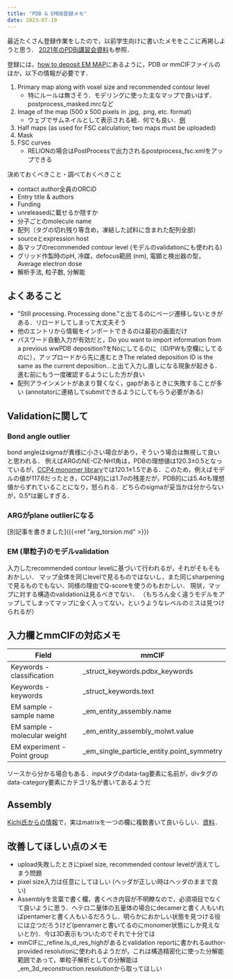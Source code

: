 ```yaml
---
title: "PDB & EMDB登録メモ"
date: 2023-07-19
---
```


最近たくさん登録作業をしたので，以前学生向けに書いたメモをここに再掲しようと思う．
[2021年のPDBj講習会資料](https://pdbj.org/news/workshop20210120?lang=ja)も参照．

登録には，[how to deposit EM MAP](https://www.wwpdb.org/deposition/tutorial#electron-microscopy-volume-map-depositions)にあるように，PDB or mmCIFファイルのほか，以下の情報が必要です．

1. Primary map along with voxel size and recommended contour level
   - 特にルールは無さそう．モデリングに使った主なマップで良いはず．postprocess_masked.mrcなど
2. Image of the map (500 x 500 pixels in .jpg, .png, etc. format)
   - ウェブでサムネイルとして表示される絵．何でも良い．[例](https://www.ebi.ac.uk/pdbe/emdb/release/map/)
3. Half maps (as used for FSC calculation; two maps must be uploaded)
4. Mask
5. FSC curves
   - RELIONの場合はPostProcessで出力されるpostprocess_fsc.xmlをアップできる

決めておくべきこと・調べておくべきこと

* contact author全員のORCiD
* Entry title & authors
* Funding
* unreleasedに載せるか隠すか
* 分子ごとのmolecule name
* 配列（タグの切れ残り等含め，凍結した試料に含まれた配列全部）
* sourceとexpression host
* 各マップのrecommended contour level (モデルのvalidationにも使われる)
* グリッド作製時のpH, 冷媒，defocus範囲 (nm), 電顕と検出器の型，Average electron dose
* 解析手法, 粒子数, 分解能

## よくあること
* "Still processing. Processing done."と出てるのにページ遷移しないときがある．リロードしてしまって大丈夫そう
* 他のエントリから情報をインポートできるのは最初の画面だけ
* パスワード自動入力が有効だと，Do you want to import information from a previous wwPDB deposition?をNoにしてるのに（ID/PWも空欄にしてるのに），アップロードから先に進むときThe related deposition ID is the same as the current deposition...と出て入力し直しになる現象が起きる．進む前にもう一度確認するようにした方が良い
* 配列アラインメントがあまり賢くなく，gapがあるときに失敗することが多い (annotatorに連絡してsubmitできるようにしてもらう必要がある)

## Validationに関して
### Bond angle outlier
bond angleはsigmaが異様に小さい場合があり，そういう場合は無視して良いと思われる．
例えばARGのNE-CZ-NH1角は，PDBの理想値は120.3±0.5となっているが，[CCP4 monomer library](https://github.com/MonomerLibrary/monomers/blob/0710be469f381e44eeb2b97d21d8c322f24512e1/a/ARG.cif#L164)では120.1±1.5である．このため，例えばモデルの値が117.6だったとき，CCP4的には1.7σの残差だが，PDB的には5.4σも理想値からずれていることになり，怒られる．どちらのsigmaが妥当かは分からないが，0.5°は厳しすぎる．

### ARGがplane outlierになる
[別記事を書きました]({{<ref "arg_torsion.md" >}})

### EM (単粒子)のモデルvalidation
入力したrecommended contour levelに基づいて行われるが，それがそもそもおかしい．
マップ全体を同じlevelで見るものではないし，また同じsharpeningで見るものでもない．同様の理由でQ-scoreを使うのもおかしい．
現状，マップに対する構造のvalidationは見るべきでない．
（もちろん全く違うモデルをアップしてしまってマップに全く入ってない，というようなレベルのミスは見つけられるが）

## 入力欄とmmCIFの対応メモ

| Field      | mmCIF |
| ----------- | ----------- |
| Keywords - classification | _struct_keywords.pdbx_keywords |
| Keywords - keywords | _struct_keywords.text |
| EM sample - sample name | _em_entity_assembly.name |
| EM sample - molecular weight | _em_entity_assembly_molwt.value |
| EM experiment - Point group | _em_single_particle_entity.point_symmetry |

ソースから分かる場合もある．inputタグのdata-tag要素に名前が，divタグのdata-category要素にカテゴリ名が書いてあるようだ

## Assembly
[Kichi氏からの情報](https://twitter.com/kichi_hrs/status/1676975131472830464)で，実はmatrixを一つの欄に複数書いて良いらしい．[資料](https://pdbj.org/news/pssj2023?lang=ja)．

## 改善してほしい点のメモ
* upload失敗したときにpixel size, recommended contour levelが消えてしまう問題
* pixel size入力は任意にしてほしい (ヘッダが正しい時はヘッダのままで良い)
* Assemblyを言葉で書く欄，書くべき内容が不明瞭なので，必須項目でなくて良いように思う．ヘテロ二量体の五量体の場合にdecamerと書く人もいればpentamerと書く人もいるだろうし．明らかにおかしい状態を見つける役には立つだろうけど(penramerと書いてるのにmonomer状態にしか見えないとか)．今は3D表示もついたのでそれで十分では
* mmCIFに_refine.ls_d_res_highがあるとvalidation reportに書かれるauthor-provided resolutionに使われるようだが，これは構造精密化に使った分解能範囲であって，単粒子解析としての分解能は_em_3d_reconstruction.resolutionから取ってほしい
